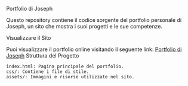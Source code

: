 Portfolio di Joseph

Questo repository contiene il codice sorgente del portfolio personale di Joseph, un sito che mostra i suoi progetti e le sue competenze.

Visualizzare il Sito

Puoi visualizzare il portfolio online visitando il seguente link:
[Portfolio di Joseph](https://portfolio-la-luna-joseph.netlify.app/)
Struttura del Progetto

    index.html: Pagina principale del portfolio.
    css/: Contiene i file di stile.
    assets/: Immagini e risorse utilizzate nel sito.
